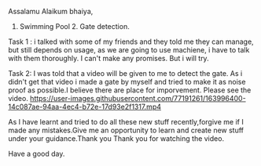 Assalamu Alaikum bhaiya, 

1. Swimming Pool 2. Gate detection.

Task 1 : i talked with some of my friends and they told me they can manage, but still depends on usage, as we are going to use machiene, i have to talk with them thoroughly. I can't make any promises. But i will try.

Task 2: I was told that a video will be given to me to detect the gate. As i didn't get that video i made a gate by myself and tried to make it as noise proof as possible.I believe there are place for imporvement. Please see the video.
https://user-images.githubusercontent.com/77191261/163996400-14c087ae-94aa-4ec4-b72e-17d93e2f1317.mp4

As I have learnt and tried to do all  these new stuff recently,forgive me if I made any mistakes.Give me an opportunity to learn and create new stuff under your guidance.Thank you Thank you for watching the video.

Have a good day. 

